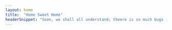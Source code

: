 ```yaml
---
layout: home
title:  "Home Sweet Home"
headerSnippet: "Soon, we shall all understand; theere is so much bugs in softwares that poetry can solve"
---
```

